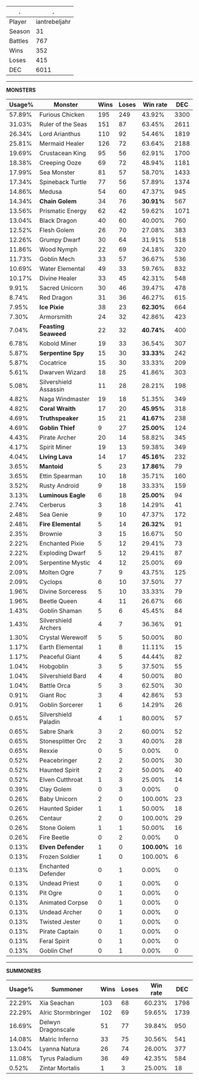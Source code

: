 .|.
|-|-
Player|iantrebeljahr
Season|31
Battles|767
Wins|352
Loses|415
DEC|6011

---
**MONSTERS**

Usage%|Monster|Wins|Loses|Win rate|DEC|
-|-|-|-|-|-|
57.89%|Furious Chicken|195|249|43.92%|3300|
31.03%|Ruler of the Seas|151|87|63.45%|2611|
26.34%|Lord Arianthus|110|92|54.46%|1819|
25.81%|Mermaid Healer|126|72|63.64%|2188|
19.69%|Crustacean King|95|56|62.91%|1700|
18.38%|Creeping Ooze|69|72|48.94%|1181|
17.99%|Sea Monster|81|57|58.70%|1433|
17.34%|Spineback Turtle|77|56|57.89%|1374|
14.86%|Medusa|54|60|47.37%|945|
14.34%|**Chain Golem**|34|76|**30.91%**|567|
13.56%|Prismatic Energy|62|42|59.62%|1071|
13.04%|Black Dragon|40|60|40.00%|760|
12.52%|Flesh Golem|26|70|27.08%|383|
12.26%|Grumpy Dwarf|30|64|31.91%|518|
11.86%|Wood Nymph|22|69|24.18%|320|
11.73%|Goblin Mech|33|57|36.67%|536|
10.69%|Water Elemental|49|33|59.76%|832|
10.17%|Divine Healer|33|45|42.31%|548|
9.91%|Sacred Unicorn|30|46|39.47%|478|
8.74%|Red Dragon|31|36|46.27%|615|
7.95%|**Ice Pixie**|38|23|**62.30%**|664|
7.30%|Armorsmith|24|32|42.86%|423|
7.04%|**Feasting Seaweed**|22|32|**40.74%**|400|
6.78%|Kobold Miner|19|33|36.54%|307|
5.87%|**Serpentine Spy**|15|30|**33.33%**|242|
5.87%|Cocatrice|15|30|33.33%|209|
5.61%|Dwarven Wizard|18|25|41.86%|303|
5.08%|Silvershield Assassin|11|28|28.21%|198|
4.82%|Naga Windmaster|19|18|51.35%|349|
4.82%|**Coral Wraith**|17|20|**45.95%**|318|
4.69%|**Truthspeaker**|15|21|**41.67%**|238|
4.69%|**Goblin Thief**|9|27|**25.00%**|124|
4.43%|Pirate Archer|20|14|58.82%|345|
4.17%|Spirit Miner|19|13|59.38%|349|
4.04%|**Living Lava**|14|17|**45.16%**|232|
3.65%|**Mantoid**|5|23|**17.86%**|79|
3.65%|Ettin Spearman|10|18|35.71%|160|
3.52%|Rusty Android|9|18|33.33%|159|
3.13%|**Luminous Eagle**|6|18|**25.00%**|94|
2.74%|Cerberus|3|18|14.29%|41|
2.48%|Sea Genie|9|10|47.37%|172|
2.48%|**Fire Elemental**|5|14|**26.32%**|91|
2.35%|Brownie|3|15|16.67%|50|
2.22%|Enchanted Pixie|5|12|29.41%|73|
2.22%|Exploding Dwarf|5|12|29.41%|87|
2.09%|Serpentine Mystic|4|12|25.00%|69|
2.09%|Molten Ogre|7|9|43.75%|125|
2.09%|Cyclops|6|10|37.50%|77|
1.96%|Divine Sorceress|5|10|33.33%|79|
1.96%|Beetle Queen|4|11|26.67%|66|
1.43%|Goblin Shaman|5|6|45.45%|84|
1.43%|Silvershield Archers|4|7|36.36%|91|
1.30%|Crystal Werewolf|5|5|50.00%|80|
1.17%|Earth Elemental|1|8|11.11%|15|
1.17%|Peaceful Giant|4|5|44.44%|82|
1.04%|Hobgoblin|3|5|37.50%|55|
1.04%|Silvershield Bard|4|4|50.00%|80|
1.04%|Battle Orca|5|3|62.50%|30|
0.91%|Giant Roc|3|4|42.86%|53|
0.91%|Goblin Sorcerer|1|6|14.29%|26|
0.65%|Silvershield Paladin|4|1|80.00%|57|
0.65%|Sabre Shark|3|2|60.00%|52|
0.65%|Stonesplitter Orc|2|3|40.00%|28|
0.65%|Rexxie|0|5|0.00%|0|
0.52%|Peacebringer|2|2|50.00%|30|
0.52%|Haunted Spirit|2|2|50.00%|40|
0.52%|Elven Cutthroat|1|3|25.00%|14|
0.39%|Clay Golem|0|3|0.00%|0|
0.26%|Baby Unicorn|2|0|100.00%|23|
0.26%|Haunted Spider|1|1|50.00%|18|
0.26%|Centaur|2|0|100.00%|29|
0.26%|Stone Golem|1|1|50.00%|16|
0.26%|Fire Beetle|0|2|0.00%|0|
0.13%|**Elven Defender**|1|0|**100.00%**|16|
0.13%|Frozen Soldier|1|0|100.00%|6|
0.13%|Enchanted Defender|0|1|0.00%|0|
0.13%|Undead Priest|0|1|0.00%|0|
0.13%|Pit Ogre|0|1|0.00%|0|
0.13%|Animated Corpse|0|1|0.00%|0|
0.13%|Undead Archer|0|1|0.00%|0|
0.13%|Twisted Jester|0|1|0.00%|0|
0.13%|Pirate Captain|0|1|0.00%|0|
0.13%|Feral Spirit|0|1|0.00%|0|
0.13%|Goblin Chef|0|1|0.00%|0|

---
**SUMMONERS**

Usage%|Summoner|Wins|Loses|Win rate|DEC|
-|-|-|-|-|-|
22.29%|Xia Seachan|103|68|60.23%|1798|
22.29%|Alric Stormbringer|102|69|59.65%|1739|
16.69%|Delwyn Dragonscale|51|77|39.84%|950|
14.08%|Malric Inferno|33|75|30.56%|541|
13.04%|Lyanna Natura|26|74|26.00%|377|
11.08%|Tyrus Paladium|36|49|42.35%|584|
0.52%|Zintar Mortalis|1|3|25.00%|18|
